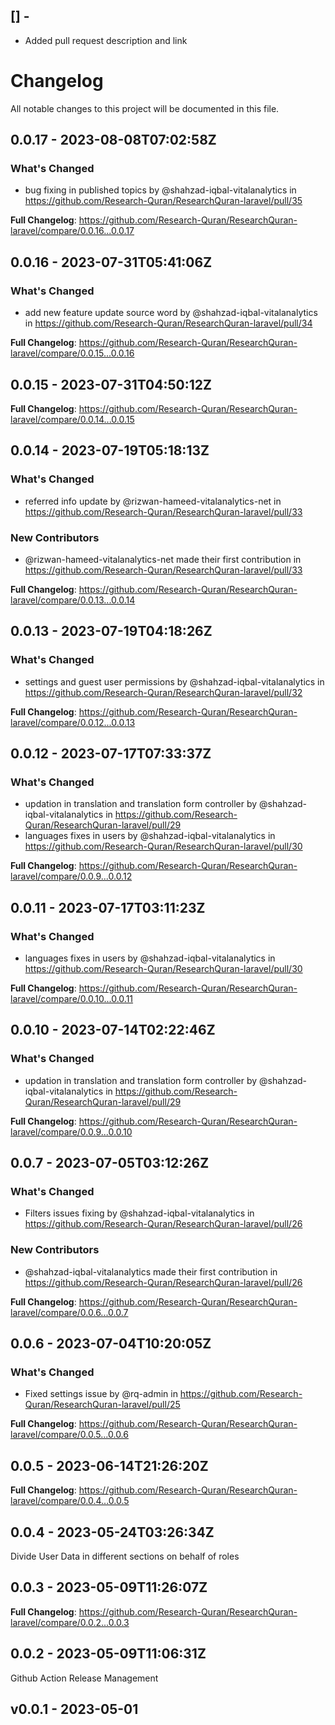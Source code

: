 ## [] - 
- Added pull request description and link

# Changelog

All notable changes to this project will be documented in this file.

## 0.0.17 - 2023-08-08T07:02:58Z

### What's Changed

- bug fixing in published topics by @shahzad-iqbal-vitalanalytics in https://github.com/Research-Quran/ResearchQuran-laravel/pull/35

**Full Changelog**: https://github.com/Research-Quran/ResearchQuran-laravel/compare/0.0.16...0.0.17

## 0.0.16 - 2023-07-31T05:41:06Z

### What's Changed

- add new feature update source word by @shahzad-iqbal-vitalanalytics in https://github.com/Research-Quran/ResearchQuran-laravel/pull/34

**Full Changelog**: https://github.com/Research-Quran/ResearchQuran-laravel/compare/0.0.15...0.0.16

## 0.0.15 - 2023-07-31T04:50:12Z

**Full Changelog**: https://github.com/Research-Quran/ResearchQuran-laravel/compare/0.0.14...0.0.15

## 0.0.14 - 2023-07-19T05:18:13Z

### What's Changed

- referred info update by @rizwan-hameed-vitalanalytics-net in https://github.com/Research-Quran/ResearchQuran-laravel/pull/33

### New Contributors

- @rizwan-hameed-vitalanalytics-net made their first contribution in https://github.com/Research-Quran/ResearchQuran-laravel/pull/33

**Full Changelog**: https://github.com/Research-Quran/ResearchQuran-laravel/compare/0.0.13...0.0.14

## 0.0.13 - 2023-07-19T04:18:26Z

### What's Changed

- settings and guest user permissions by @shahzad-iqbal-vitalanalytics in https://github.com/Research-Quran/ResearchQuran-laravel/pull/32

**Full Changelog**: https://github.com/Research-Quran/ResearchQuran-laravel/compare/0.0.12...0.0.13

## 0.0.12 - 2023-07-17T07:33:37Z

### What's Changed

- updation in translation and translation form controller by @shahzad-iqbal-vitalanalytics in https://github.com/Research-Quran/ResearchQuran-laravel/pull/29
- languages fixes in users by @shahzad-iqbal-vitalanalytics in https://github.com/Research-Quran/ResearchQuran-laravel/pull/30

**Full Changelog**: https://github.com/Research-Quran/ResearchQuran-laravel/compare/0.0.9...0.0.12

## 0.0.11 - 2023-07-17T03:11:23Z

### What's Changed

- languages fixes in users by @shahzad-iqbal-vitalanalytics in https://github.com/Research-Quran/ResearchQuran-laravel/pull/30

**Full Changelog**: https://github.com/Research-Quran/ResearchQuran-laravel/compare/0.0.10...0.0.11

## 0.0.10 - 2023-07-14T02:22:46Z

### What's Changed

- updation in translation and translation form controller by @shahzad-iqbal-vitalanalytics in https://github.com/Research-Quran/ResearchQuran-laravel/pull/29

**Full Changelog**: https://github.com/Research-Quran/ResearchQuran-laravel/compare/0.0.9...0.0.10

## 0.0.7 - 2023-07-05T03:12:26Z

### What's Changed

- Filters issues fixing by @shahzad-iqbal-vitalanalytics in https://github.com/Research-Quran/ResearchQuran-laravel/pull/26

### New Contributors

- @shahzad-iqbal-vitalanalytics made their first contribution in https://github.com/Research-Quran/ResearchQuran-laravel/pull/26

**Full Changelog**: https://github.com/Research-Quran/ResearchQuran-laravel/compare/0.0.6...0.0.7

## 0.0.6 - 2023-07-04T10:20:05Z

### What's Changed

- Fixed settings issue by @rq-admin in https://github.com/Research-Quran/ResearchQuran-laravel/pull/25

**Full Changelog**: https://github.com/Research-Quran/ResearchQuran-laravel/compare/0.0.5...0.0.6

## 0.0.5 - 2023-06-14T21:26:20Z

**Full Changelog**: https://github.com/Research-Quran/ResearchQuran-laravel/compare/0.0.4...0.0.5

## 0.0.4 - 2023-05-24T03:26:34Z

Divide User Data in different sections on behalf of roles

## 0.0.3 - 2023-05-09T11:26:07Z

**Full Changelog**: https://github.com/Research-Quran/ResearchQuran-laravel/compare/0.0.2...0.0.3

## 0.0.2 - 2023-05-09T11:06:31Z

Github Action Release Management

## v0.0.1 - 2023-05-01
